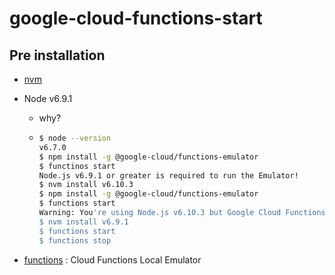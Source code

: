 # google-cloud-functions-start

## Pre installation

* [nvm](https://github.com/creationix/nvm)

* Node v6.9.1

  * why?

  * ```sh
    $ node --version
    v6.7.0
    $ npm install -g @google-cloud/functions-emulator
    $ functinos start
    Node.js v6.9.1 or greater is required to run the Emulator!
    $ nvm install v6.10.3
    $ npm install -g @google-cloud/functions-emulator
    $ functions start
    Warning: You're using Node.js v6.10.3 but Google Cloud Functions only supports v6.9.1.
    $ nvm install v6.9.1
    $ functions start
    $ functions stop
    ```

* [functions](https://cloud.google.com/functions/docs/emulator) : Cloud Functions Local Emulator

